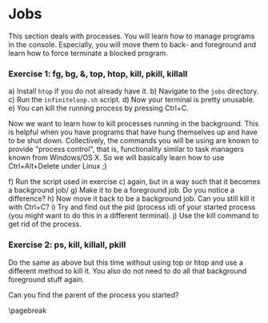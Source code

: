 # Jobs

This section deals with processes. You will learn how to manage programs in the console. Especially, you will move them to back- and foreground and learn how to force terminate a blocked program.

### Exercise 1: fg, bg, &, top, htop, kill, pkill, killall

a) Install `htop` if you do not already have it.
b) Navigate to the `jobs` directory.
c) Run the `infiniteloop.sh` script.
d) Now your terminal is pretty unusable.
e) You can kill the running process by pressing Ctrl+C.

Now we want to learn how to kill processes running in the background. This is helpful when you have programs that have hung themselves up and have to be shut down. Collectively, the commands you will be using are known to provide "process control", that is, functionality similar to task managers known from Windows/OS X. So we will basically learn how to use Ctrl+Alt+Delete under Linux ;)

f) Run the script used in exercise c) again, but in a way such that it becomes a background job/
g) Make it to be a foreground job. Do you notice a difference?
h) Now move it back to be a background job. Can you still kill it with Ctrl+C?
i) Try and find out the pid (process id) of your started process (you might want to do this in a different terminal).
j) Use the kill command to get rid of the process.

### Exercise 2: ps, kill, killall, pkill

Do the same as above but this time without using top or htop and use a different method to kill it. You also do not need to do all that background foreground stuff again.

Can you find the parent of the process you started?

\pagebreak
